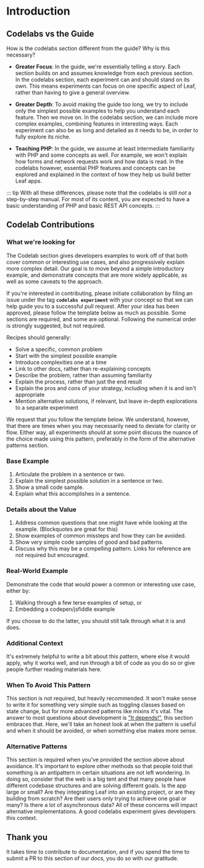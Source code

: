 # Introduction

## Codelabs vs the Guide

How is the codelabs section different from the guide? Why is this necessary?

- **Greater Focus**: In the guide, we're essentially telling a story. Each section builds on and assumes knowledge from each previous section. In the codelabs section, each experiment can and should stand on its own. This means experiments can focus on one specific aspect of Leaf, rather than having to give a general overview.

- **Greater Depth**: To avoid making the guide too long, we try to include only the simplest possible examples to help you understand each feature. Then we move on. In the codelabs section, we can include more complex examples, combining features in interesting ways. Each experiment can also be as long and detailed as it needs to be, in order to fully explore its niche.

- **Teaching PHP**: In the guide, we assume at least intermediate familiarity with PHP and some concepts as well. For example, we won't explain how forms and network requests work and how data is read. In the codelabs however, essential PHP features and concepts can be explored and explained in the context of how they help us build better Leaf apps.

::: tip
With all these differences, please note that the codelabs is still _not_ a step-by-step manual. For most of its content, you are expected to have a basic understanding of PHP and basic REST API concepts.
:::

## Codelab Contributions

### What we're looking for

The Codelab section gives developers examples to work off of that both cover common or interesting use cases, and also progressively explain more complex detail. Our goal is to move beyond a simple introductory example, and demonstrate concepts that are more widely applicable, as well as some caveats to the approach.

If you're interested in contributing, please initiate collaboration by filing an issue under the tag **`codelabs experiment`** with your concept so that we can help guide you to a successful pull request. After your idea has been approved, please follow the template below as much as possible. Some sections are required, and some are optional. Following the numerical order is strongly suggested, but not required.

Recipes should generally:

- Solve a specific, common problem
- Start with the simplest possible example
- Introduce complexities one at a time
- Link to other docs, rather than re-explaining concepts
- Describe the problem, rather than assuming familiarity
- Explain the process, rather than just the end result
- Explain the pros and cons of your strategy, including when it is and isn't appropriate
- Mention alternative solutions, if relevant, but leave in-depth explorations to a separate experiment

We request that you follow the template below. We understand, however, that there are times when you may necessarily need to deviate for clarity or flow. Either way, all experiments should at some point discuss the nuance of the choice made using this pattern, preferably in the form of the alternative patterns section.

### Base Example
<!-- <Badge text="required" type="error" /> -->

1. Articulate the problem in a sentence or two.
2. Explain the simplest possible solution in a sentence or two.
3. Show a small code sample.
4. Explain what this accomplishes in a sentence.

### Details about the Value
<!-- <Badge text="required" type="error" /> -->

1. Address common questions that one might have while looking at the example. (Blockquotes are great for this)
2. Show examples of common missteps and how they can be avoided.
3. Show very simple code samples of good and bad patterns.
4. Discuss why this may be a compelling pattern. Links for reference are not required but encouraged.

### Real-World Example
<!-- <Badge text="required" type="error" /> -->

Demonstrate the code that would power a common or interesting use case, either by:

1. Walking through a few terse examples of setup, or
2. Embedding a codepen/jsfiddle example

If you choose to do the latter, you should still talk through what it is and does.

### Additional Context
<!-- <Badge text="optional" /> -->

It's extremely helpful to write a bit about this pattern, where else it would apply, why it works well, and run through a bit of code as you do so or give people further reading materials here.

### When To Avoid This Pattern
<!-- <Badge text="optional" /> -->

This section is not required, but heavily recommended. It won't make sense to write it for something very simple such as toggling classes based on state change, but for more advanced patterns like mixins it's vital. The answer to most questions about development is ["It depends!"](https://codepen.io/rachsmith/pen/YweZbG), this section embraces that. Here, we'll take an honest look at when the pattern is useful and when it should be avoided, or when something else makes more sense.

### Alternative Patterns
<!-- <Badge text="required with avoidance section" type="warning" /> -->

This section is required when you've provided the section above about avoidance. It's important to explore other methods so that people told that something is an antipattern in certain situations are not left wondering. In doing so, consider that the web is a big tent and that many people have different codebase structures and are solving different goals. Is the app large or small? Are they integrating Leaf into an existing project, or are they building from scratch? Are their users only trying to achieve one goal or many? Is there a lot of asynchronous data? All of these concerns will impact alternative implementations. A good codelabs experiment gives developers this context.

## Thank you

It takes time to contribute to documentation, and if you spend the time to submit a PR to this section of our docs, you do so with our gratitude.
